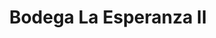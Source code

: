 ---
title: "Bodega La Esperanza II"
url: /san-cristobal/bodega-la-esperanza-ii/
shop: Lebensmittel
---